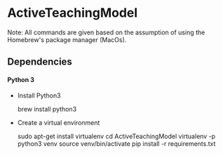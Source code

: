 # ActiveTeachingModel

Note: All commands are given based on the assumption of using the Homebrew's package manager (MacOs).

## Dependencies

#### Python 3

* Install Python3


    brew install python3

* Create a virtual environment


    sudo apt-get install virtualenv
    cd ActiveTeachingModel
    virtualenv -p python3 venv
    source venv/bin/activate
    pip install -r requirements.txt
